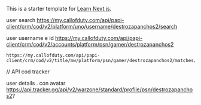 This is a starter template for [Learn Next.js](https://nextjs.org/learn).




user search
    https://my.callofduty.com/api/papi-client/crm/cod/v2/platform/uno/username/destrozapanchos2/search

user username e id
    https://my.callofduty.com/api/papi-client/crm/cod/v2/accounts/platform/psn/gamer/destrozapanchos2


    https://my.callofduty.com/api/papi-client/crm/cod/v2/title/mw/platform/psn/gamer/destrozapanchos2/matches/wz/start/0/end/0/details












// API cod tracker

user details . con avatar
    https://api.tracker.gg/api/v2/warzone/standard/profile/psn/destrozapanchos2?